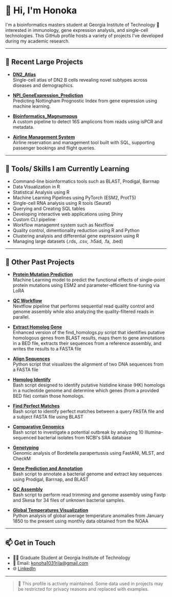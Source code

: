 # 👋 Hi, I'm Honoka

I'm a bioinformatics masters student at Georgia Institute of Technology 🐝 interested in immunology, gene expression analysis, and single-cell technologies. This GitHub profile hosts a variety of projects I've developed during my academic research.

---

## 🧭 Recent Large Projects

- [**DN2_Atlas**](https://github.com/hmiura21/DN2_Atlas)  
  Single-cell atlas of DN2 B cells revealing novel subtypes across diseases and demographics.

- [**NPI_GeneExpression_Prediction**](https://github.com/hmiura21/NPI_GeneExpression_Prediction)  
  Predicting Nottingham Prognostic Index from gene expression using machine learning.

- [**Bioinformatics_Magnumopus**](https://github.com/hmiura21/bioinformatics_magnumopus)  
  A custom pipeline to detect 16S amplicons from reads using isPCR and metadata.

- [**Airline Management System**](https://github.com/hmiura21/AirlineManagementSystem)  
  Airline reservation and management tool built with SQL, supporting passenger bookings and flight queries.

---


## 🌱 Tools/ Skills I am Currently Learning

- Command-line bioinformatics tools such as BLAST, Prodigal, Barrnap
- Data Visualization in R
- Statistical Analysis using R
- Machine Learning Pipelines using PyTorch (ESM2, ProtT5)
- Single-cell RNA analysis using R tools (Seurat)
- Querying and Creating SQL tables
- Developing interactive web applications using Shiny
- Custom CLI pipeline
- Workflow managemnt system such as Nextflow
- Quality control, dimentionality reduction using R and Python
- Clustering analysis and differential gene expression using R
- Managing large datasets (.rds, .csv, .h5ad, .fa, .bed)

---


## 🧭 Other Past Projects 

- [**Protein Mutation Prediction**](https://github.com/hmiura21/ProteinMutationPrediction)  
  Machine Learning model to predict the functional effects of single-point protein mutations using ESM2 and parameter-efficient fine-tuning via LoRA

- [**QC Workflow**](https://github.com/hmiura21/QC_Workflow)  
  Nextflow pipeline that performs sequential read quality control and genome assembly while also analyzing the quality-filtered reads in parallel.

- [**Extract Homolog Gene**](https://github.com/hmiura21/Extract_Homolog_Gene)  
   Enhanced version of the find_homologs.py script that identifies putative homologous genes from BLAST results, maps them to gene annotations in a BED file, extracts their sequences from a reference assembly, and writes the results to a     FASTA file

- [**Align Sequences**](https://github.com/hmiura21/AlignSequences)  
  Python script that visualizes the alignment of two DNA sequences from a FASTA file

- [**Homolog Identify**](https://github.com/hmiura21/Homolog_Identify)  
  Bash script designed to identify putative histidine kinase (HK) homologs in a nucleotide genome and determine which genes (from a provided BED file) contain those homologs.

- [**Find Perfect Matches**](https://github.com/hmiura21/Find_Perfect_Matches)  
  Bash script to identify perfect matches between a query FASTA file and a subject FASTA file using BLAST

- [**Comparative Genomics**](https://github.com/hmiura21/ComparativeGenomics)  
  Bash script to investigate a potential outbreak by analyzing 10 Illumina-sequenced bacterial isolates from NCBI's SRA database

- [**Genotyping**](https://github.com/hmiura21/Genotyping)  
  Genomic analysis of Bordetella parapertussis using FastANI, MLST, and CheckM

- [**Gene Prediction and Annotation**](https://github.com/hmiura21/GenePredictionAndAnnotation)  
  Bash script to annotate a bacterial genome and extract key sequences using Prodigal, Barrnap, and BLAST

- [**QC Assembly**](https://github.com/hmiura21/QC_Assembly)  
  Bash script to perform read trimming and genome assembly using Fastp and Skesa for 34 files of unknown bacterial samples.

- [**Global Temperatures Visualization**](https://github.com/hmiura21/GlobalTemperaturesVisualization)  
  Python analysis of global average temperature anomalies from January 1850 to the present using monthly data obtained from the NOAA


---


## 📫 Get in Touch

- 🧑‍🎓 Graduate Student at Georgia Institute of Technology
- 📧 Email: konoha1031rila@gmail.com
- 🌐 [LinkedIn](www.linkedin.com/in/honoka-miura-279b131b5)

---

> 📝 This profile is actively maintained. Some data used in projects may be restricted for privacy reasons and replaced with examples.

